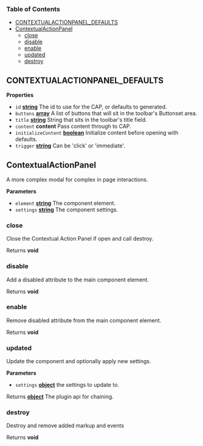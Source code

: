 <!-- Generated by documentation.js. Update this documentation by updating the source code. -->

### Table of Contents

-   [CONTEXTUALACTIONPANEL_DEFAULTS](#contextualactionpanel_defaults)
-   [ContextualActionPanel](#contextualactionpanel)
    -   [close](#close)
    -   [disable](#disable)
    -   [enable](#enable)
    -   [updated](#updated)
    -   [destroy](#destroy)

## CONTEXTUALACTIONPANEL_DEFAULTS

**Properties**

-   `id` **[string](https://developer.mozilla.org/docs/Web/JavaScript/Reference/Global_Objects/String)** The id to use for the CAP, or defaults to generated.
-   `buttons` **[array](https://developer.mozilla.org/docs/Web/JavaScript/Reference/Global_Objects/Array)** A list of buttons that will sit in the toolbar's Buttonset area.
-   `title` **[string](https://developer.mozilla.org/docs/Web/JavaScript/Reference/Global_Objects/String)** String that sits in the toolbar's title field.
-   `content` **content** Pass content through to CAP.
-   `initializeContent` **[boolean](https://developer.mozilla.org/docs/Web/JavaScript/Reference/Global_Objects/Boolean)** Initialize content before opening with defaults.
-   `trigger` **[string](https://developer.mozilla.org/docs/Web/JavaScript/Reference/Global_Objects/String)** Can be 'click' or 'immediate'.

## ContextualActionPanel

A more complex modal for complex in page interactions.

**Parameters**

-   `element` **[string](https://developer.mozilla.org/docs/Web/JavaScript/Reference/Global_Objects/String)** The component element.
-   `settings` **[string](https://developer.mozilla.org/docs/Web/JavaScript/Reference/Global_Objects/String)** The component settings.

### close

Close the Contextual Action Panel if open and call destroy.

Returns **void** 

### disable

Add a disabled attribute to the main component element.

Returns **void** 

### enable

Remove disabled attribute from the main component element.

Returns **void** 

### updated

Update the component and optionally apply new settings.

**Parameters**

-   `settings` **[object](https://developer.mozilla.org/docs/Web/JavaScript/Reference/Global_Objects/Object)** the settings to update to.

Returns **[object](https://developer.mozilla.org/docs/Web/JavaScript/Reference/Global_Objects/Object)** The plugin api for chaining.

### destroy

Destroy and remove added markup and events

Returns **void** 
